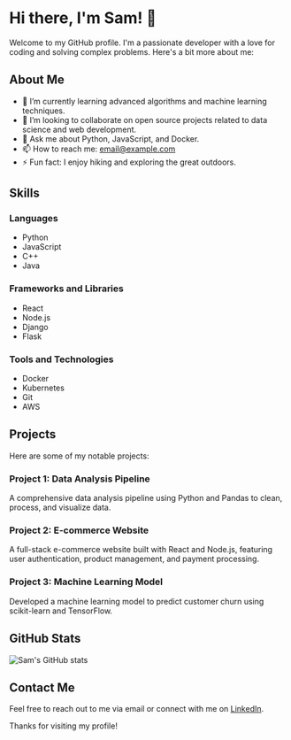 # Hi there, I'm Sam! 👋

Welcome to my GitHub profile. I'm a passionate developer with a love for coding and solving complex problems. Here's a bit more about me:

## About Me

- 🌱 I’m currently learning advanced algorithms and machine learning techniques.
- 👯 I’m looking to collaborate on open source projects related to data science and web development.
- 💬 Ask me about Python, JavaScript, and Docker.
- 📫 How to reach me: [email@example.com](mailto:email@example.com)
- ⚡ Fun fact: I enjoy hiking and exploring the great outdoors.

## Skills

### Languages
- Python
- JavaScript
- C++
- Java

### Frameworks and Libraries
- React
- Node.js
- Django
- Flask

### Tools and Technologies
- Docker
- Kubernetes
- Git
- AWS

## Projects

Here are some of my notable projects:

### Project 1: Data Analysis Pipeline
A comprehensive data analysis pipeline using Python and Pandas to clean, process, and visualize data.

### Project 2: E-commerce Website
A full-stack e-commerce website built with React and Node.js, featuring user authentication, product management, and payment processing.

### Project 3: Machine Learning Model
Developed a machine learning model to predict customer churn using scikit-learn and TensorFlow.

## GitHub Stats

![Sam's GitHub stats](https://github-readme-stats.vercel.app/api?username=samhu1&show_icons=true&theme=radical)

## Contact Me

Feel free to reach out to me via email or connect with me on [LinkedIn](https://www.linkedin.com/in/samhu1).

Thanks for visiting my profile!

<!--
**samhu1/samhu1** is a ✨ _special_ ✨ repository because its `README.md` (this file) appears on your GitHub profile.

Here are some ideas to get you started:

- 🔭 I’m currently working on ...
- 🌱 I’m currently learning ...
- 👯 I’m looking to collaborate on ...
- 🤔 I’m looking for help with ...
- 💬 Ask me about ...
- 📫 How to reach me: ...
- 😄 Pronouns: ...
- ⚡ Fun fact: ...
-->
